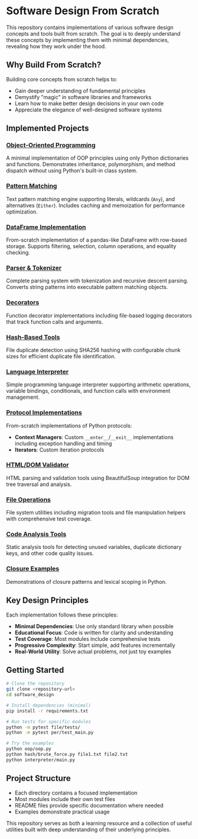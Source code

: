 # Software Design From Scratch

This repository contains implementations of various software design concepts and tools built from scratch. The goal is to deeply understand these concepts by implementing them with minimal dependencies, revealing how they work under the hood.

## Why Build From Scratch?

Building core concepts from scratch helps to:

- Gain deeper understanding of fundamental principles
- Demystify "magic" in software libraries and frameworks
- Learn how to make better design decisions in your own code
- Appreciate the elegance of well-designed software systems

## Implemented Projects

### [Object-Oriented Programming](./oop/README.md)
A minimal implementation of OOP principles using only Python dictionaries and functions. Demonstrates inheritance, polymorphism, and method dispatch without using Python's built-in class system.

### [Pattern Matching](./matching/)
Text pattern matching engine supporting literals, wildcards (`Any`), and alternatives (`Either`). Includes caching and memoization for performance optimization.

### [DataFrame Implementation](./per/)
From-scratch implementation of a pandas-like DataFrame with row-based storage. Supports filtering, selection, column operations, and equality checking.

### [Parser & Tokenizer](./parser/)
Complete parsing system with tokenization and recursive descent parsing. Converts string patterns into executable pattern matching objects.

### [Decorators](./decorator/)
Function decorator implementations including file-based logging decorators that track function calls and arguments.

### [Hash-Based Tools](./hash/)
File duplicate detection using SHA256 hashing with configurable chunk sizes for efficient duplicate file identification.

### [Language Interpreter](./interpreter/)
Simple programming language interpreter supporting arithmetic operations, variable bindings, conditionals, and function calls with environment management.

### [Protocol Implementations](./protocols/)
From-scratch implementations of Python protocols:
- **Context Managers**: Custom `__enter__`/`__exit__` implementations including exception handling and timing
- **Iterators**: Custom iteration protocols

### [HTML/DOM Validator](./validator/)
HTML parsing and validation tools using BeautifulSoup integration for DOM tree traversal and analysis.

### [File Operations](./file/)
File system utilities including migration tools and file manipulation helpers with comprehensive test coverage.

### [Code Analysis Tools](./lint/)
Static analysis tools for detecting unused variables, duplicate dictionary keys, and other code quality issues.

### [Closure Examples](./closures/)
Demonstrations of closure patterns and lexical scoping in Python.

## Key Design Principles

Each implementation follows these principles:

- **Minimal Dependencies**: Use only standard library when possible
- **Educational Focus**: Code is written for clarity and understanding
- **Test Coverage**: Most modules include comprehensive tests
- **Progressive Complexity**: Start simple, add features incrementally
- **Real-World Utility**: Solve actual problems, not just toy examples

## Getting Started

```bash
# Clone the repository
git clone <repository-url>
cd software_design

# Install dependencies (minimal)
pip install -r requirements.txt

# Run tests for specific modules
python -m pytest file/tests/
python -m pytest per/test_main.py

# Try the examples
python oop/oop.py
python hash/brute_force.py file1.txt file2.txt
python interpreter/main.py
```

## Project Structure

- Each directory contains a focused implementation
- Most modules include their own test files
- README files provide specific documentation where needed
- Examples demonstrate practical usage

This repository serves as both a learning resource and a collection of useful utilities built with deep understanding of their underlying principles.